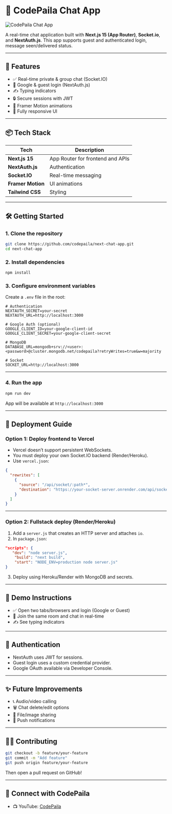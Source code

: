 
# 💬 CodePaila Chat App

![CodePaila Chat App](https://via.placeholder.com/1200x600.png?text=CodePaila+Chat+App+Demo)

A real-time chat application built with **Next.js 15 (App Router)**, **Socket.io**,  and **NextAuth.js**. This app supports guest and authenticated login, message seen/delivered status.

---

## 🧩 Features

- ✅ Real-time private & group chat (Socket.IO)
- 👤 Google & guest login (NextAuth.js)
- ✍️ Typing indicators
- 🔒 Secure sessions with JWT
- 🎨 Framer Motion animations
- 📱 Fully responsive UI

---

## 📦 Tech Stack

| Tech             | Description                      |
|------------------|----------------------------------|
| **Next.js 15**   | App Router for frontend and APIs |
| **NextAuth.js**  | Authentication                   |
| **Socket.IO**    | Real-time messaging              |
| **Framer Motion**| UI animations                    |
| **Tailwind CSS** | Styling                          |

---

## 🛠️ Getting Started

### 1. Clone the repository

```bash
git clone https://github.com/codepaila/next-chat-app.git
cd next-chat-app
```

### 2. Install dependencies

```bash
npm install
```

### 3. Configure environment variables

Create a `.env` file in the root:

```env
# Authentication
NEXTAUTH_SECRET=your-secret
NEXTAUTH_URL=http://localhost:3000

# Google Auth (optional)
GOOGLE_CLIENT_ID=your-google-client-id
GOOGLE_CLIENT_SECRET=your-google-client-secret

# MongoDB
DATABASE_URL=mongodb+srv://<user>:<password>@cluster.mongodb.net/codepaila?retryWrites=true&w=majority

# Socket
SOCKET_URL=http://localhost:3000
```

---

### 4. Run the app

```bash
npm run dev
```

App will be available at `http://localhost:3000`


---

## 🔄 Deployment Guide

### Option 1: Deploy frontend to **Vercel**

- Vercel doesn’t support persistent WebSockets.
- You must deploy your own Socket.IO backend (Render/Heroku).
- Use `vercel.json`:

```json
{
  "rewrites": [
    {
      "source": "/api/socket/:path*",
      "destination": "https://your-socket-server.onrender.com/api/socket/:path*"
    }
  ]
}
```

---

### Option 2: Fullstack deploy (Render/Heroku)

1. Add a `server.js` that creates an HTTP server and attaches `io`.
2. In `package.json`:

```json
"scripts": {
   "dev": "node server.js",
    "build": "next build",
    "start": "NODE_ENV=production node server.js"
}
```

3. Deploy using Heroku/Render with MongoDB and secrets.

---

## 🧪 Demo Instructions

- ✅ Open two tabs/browsers and login (Google or Guest)
- 💬 Join the same room and chat in real-time
- ✍️ See typing indicators

---

## 🔐 Authentication

- NextAuth uses JWT for sessions.
- Guest login uses a custom credential provider.
- Google OAuth available via Developer Console.


---

## ✨ Future Improvements

- 📞 Audio/video calling
- 🗑️ Chat delete/edit options
- 📸 File/image sharing
- 🔔 Push notifications

---

## 🧑‍💻 Contributing

```bash
git checkout -b feature/your-feature
git commit -m "Add feature"
git push origin feature/your-feature
```

Then open a pull request on GitHub!

---

## 🔗 Connect with CodePaila

- 📺 YouTube: [CodePaila](https://youtube.com/@CodePaila)
